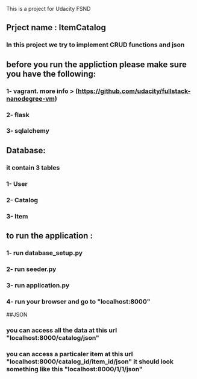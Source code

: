  This is a project for Udacity FSND
## Prject name : ItemCatalog
### In this project we try to implement CRUD functions and json 
## before you run the appliction please make sure you have the following:
### 1- vagrant. more info > (https://github.com/udacity/fullstack-nanodegree-vm)
### 2- flask
### 3- sqlalchemy

## Database:
### it contain 3 tables 
### 1- User
### 2- Catalog
### 3- Item

## to run the application :
### 1- run database_setup.py 
### 2- run seeder.py
### 3- run application.py
### 4- run your browser and go to "localhost:8000"

##JSON
### you can access all the data at this url "localhost:8000/catalog/json"
### you can access a particaler item at this url "localhost:8000/catalog_id/item_id/json" it should look something like this "localhost:8000/1/1/json"

